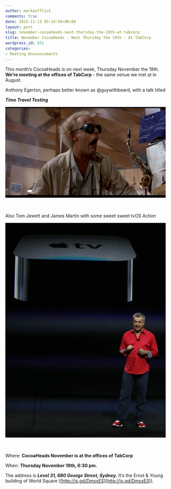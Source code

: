 ```yaml
---
author: markaufflick
comments: true
date: 2015-11-13 05:14:56+00:00
layout: post
slug: november-cocoaheads-next-thursday-the-19th-at-tabcorp
title: November CocoaHeads - Next Thursday the 19th - At TabCorp
wordpress_id: 551
categories:
- Meeting Announcements
---
```


This month’s CocoaHeads is on next week, Thursday November the 19th. **We’re meeting at the offices of TabCorp** - the same venue we met at in August.




Anthony Egerton, perhaps better known as @guywithbeard, with a talk titled




**_Time Travel Testing_**




![NewImage](/assets/2015_11_newimage.png)




 




Also Tom Jewett and James Martin with some sweet sweet tvOS Action




![NewImage](/assets/2015_11_newimage1.png)




 




Where: **CocoaHeads November is at the offices of TabCorp**




When: **Thursday November 19th, 6:30 pm.**




The address is **_Level 31, 680 George Street, Sydney._** It’s the Ernst & Young building of World Square ([http://is.gd/DmsxES](http://is.gd/DmsxES)).
